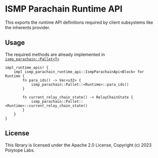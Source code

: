 # ISMP Parachain Runtime API

This exports the runtime API definitions required by client subsystems like the inherents provider.

## Usage

The required methods are already implemented in [`ismp_parachain::Pallet<T>`](https://docs.rs/ismp-parachain/latest/ismp-parachain/pallet/struct.Pallet.html)

```rust,ignore
impl_runtime_apis! {
    impl ismp_parachain_runtime_api::IsmpParachainApi<Block> for Runtime {
        fn para_ids() -> Vec<u32> {
            ismp_parachain::Pallet::<Runtime>::para_ids()
        }

        fn current_relay_chain_state() -> RelayChainState {
            ismp_parachain::Pallet::<Runtime>::current_relay_chain_state()
        }
    }
}
```

## License

This library is licensed under the Apache 2.0 License, Copyright (c) 2023 Polytope Labs.